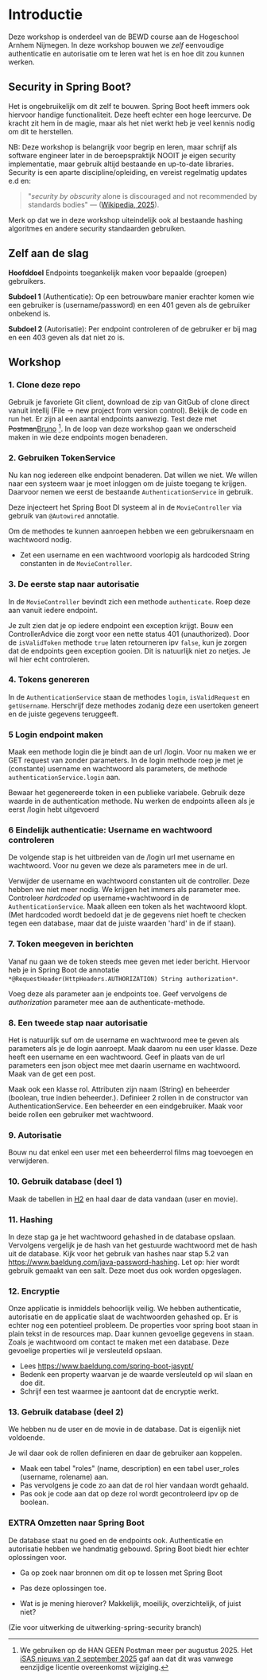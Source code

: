 # Introductie

Deze workshop is onderdeel van de BEWD course aan de Hogeschool Arnhem Nijmegen.
In deze workshop bouwen we *zelf* eenvoudige authenticatie en autorisatie om te leren wat het is en hoe dit zou kunnen werken.

## Security in Spring Boot?

Het is ongebruikelijk om dit zelf te bouwen.
Spring Boot heeft immers ook hiervoor handige functionaliteit. Deze heeft echter een hoge leercurve.
De kracht zit hem in de magie, maar als het niet werkt heb je veel kennis nodig om dit te herstellen.

NB: Deze workshop is belangrijk voor begrip en leren, maar schrijf als software engineer later in de beroepspraktijk NOOIT je eigen security implementatie, maar gebruik altijd bestaande en up-to-date libraries. Security is een aparte discipline/opleiding, en vereist regelmatig updates e.d en:

> "*security by obscurity* alone is discouraged and not recommended by standards bodies" — ([Wikipedia, 2025](https://en.wikipedia.org/wiki/Security_through_obscurity)).

Merk op dat we in deze workshop uiteindelijk ook al bestaande hashing algoritmes en andere security standaarden gebruiken.

## Zelf aan de slag

**Hoofddoel**
Endpoints toegankelijk maken voor bepaalde (groepen) gebruikers.

**Subdoel 1**
(Authenticatie): Op een betrouwbare manier erachter komen wie een gebruiker is (username/password) en een 401 geven als de gebruiker onbekend is.

**Subdoel 2**
(Autorisatie): Per endpoint controleren of de gebruiker er bij mag en een 403 geven als dat niet zo is.

## Workshop

### 1. Clone deze repo

Gebruik je favoriete Git client, download de zip van GitGub of clone direct vanuit intellij (File -> new project from version control).
Bekijk de code en run het. Er zijn al een aantal endpoints aanwezig. Test deze met ~~Postman~~[Bruno](https://www.usebruno.com/downloads) [^postman].
In de loop van deze workshop gaan we onderscheid maken in wie deze endpoints mogen benaderen.

[^postman]: We gebruiken op de HAN GEEN Postman meer per augustus 2025. Het [iSAS nieuws van 2 september 2025](https://isas.han.nl/Default.aspx?F=NieuwsDetails&Eigenaar=AIM&Datum=2025-09-02&Titel=Stop+gebruik+Postman&Return=Nieuws) gaf aan dat dit was vanwege eenzijdige licentie overeenkomst wijziging.

### 2. Gebruiken TokenService

Nu kan nog iedereen elke endpoint benaderen. Dat willen we niet. We willen naar een systeem waar je moet inloggen om de juiste toegang te krijgen.
Daarvoor nemen we eerst de bestaande `AuthenticationService` in gebruik.

Deze injecteert het Spring Boot DI systeem al in de `MovieController` via gebruik van `@Autowired` annotatie.

Om de methodes te kunnen aanroepen hebben we een gebruikersnaam en wachtwoord nodig.

- Zet een username en een wachtwoord voorlopig als hardcoded String constanten in de `MovieController`.

### 3. De eerste stap naar autorisatie

In de `MovieController` bevindt zich een methode `authenticate`.
Roep deze aan vanuit iedere endpoint.

Je zult zien dat je op iedere endpoint een exception krijgt.
Bouw een ControllerAdvice die zorgt voor een nette status 401 (unauthorized).
Door de `isValidToken` methode `true` laten retourneren ipv `false`, kun je zorgen dat de endpoints geen exception gooien.
Dit is natuurlijk niet zo netjes. Je wil hier echt controleren.

### 4. Tokens genereren

In de `AuthenticationService` staan de methodes `login`, `isValidRequest` en `getUsername`.
Herschrijf deze methodes zodanig deze een usertoken geneert en de juiste gegevens teruggeeft.

### 5 Login endpoint maken

Maak een methode login die je bindt aan de url /login.
Voor nu maken we er GET request van zonder parameters.
In de login methode roep je met je (constante) username en wachtwoord als parameters, de methode `authenticationService.login` aan.

Bewaar het gegenereerde token in een publieke variabele.
Gebruik deze waarde in de authentication methode.
Nu werken de endpoints alleen als je eerst /login hebt uitgevoerd

### 6 Eindelijk authenticatie: Username en wachtwoord controleren

De volgende stap is het uitbreiden van de /login url met username en wachtwoord.
Voor nu geven we deze als parameters mee in de url.

Verwijder de username en wachtwoord constanten uit de controller. Deze hebben we niet meer nodig. We krijgen het immers als parameter mee.
Controleer *hardcoded* op username+wachtwoord in de `AuthenticationService`. Maak alleen een token als het wachtwoord klopt.
(Met hardcoded wordt bedoeld dat je de gegevens niet hoeft te checken tegen een database, maar dat de juiste waarden 'hard' in de if staan).

### 7. Token meegeven in berichten

Vanaf nu gaan we de token steeds mee geven met ieder bericht.
Hiervoor heb je in Spring Boot de annotatie `*@RequestHeader(HttpHeaders.AUTHORIZATION) String authorization*`.

Voeg deze als parameter aan je endpoints toe.
Geef vervolgens de *authorization* parameter mee aan de authenticate-methode.

### 8. Een tweede stap naar autorisatie

Het is natuurlijk suf om de username en wachtwoord mee te geven als parameters als je de login aanroept.
Maak daarom nu een user klasse. Deze heeft een username en een wachtwoord.
Geef in plaats van de url parameters een json object mee met daarin username en wachtwoord. Maak van de get een post.

Maak ook een klasse rol. Attributen zijn naam (String) en beheerder (boolean, true indien beheerder.).
Definieer 2 rollen in de constructor van AuthenticationService. Een beheerder en een eindgebruiker.
Maak voor beide rollen een gebruiker met wachtwoord.

### 9. Autorisatie

Bouw nu dat enkel een user met een beheerderrol films mag toevoegen en verwijderen.

### 10. Gebruik database (deel 1)

Maak de tabellen in [H2](https://medium.com/@akshatakanaje08/setting-up-h2-for-testing-in-spring-boot-application-7f016220a475) en haal daar de data vandaan (user en movie).

### 11. Hashing

In deze stap ga je het wachtwoord gehashed in de database opslaan.
Vervolgens vergelijk je de hash van het gestuurde wachtwoord met de hash uit de database.
Kijk voor het gebruik van hashes naar stap 5.2 van https://www.baeldung.com/java-password-hashing.
Let op: hier wordt gebruik gemaakt van een salt. Deze moet dus ook worden opgeslagen.

### 12. Encryptie

Onze applicatie is inmiddels behoorlijk veilig.
We hebben authenticatie, autorisatie en de applicatie slaat de wachtwoorden gehashed op.
Er is echter nog een potentieel probleem.
De properties voor spring boot staan in plain tekst in de resources map.
Daar kunnen gevoelige gegevens in staan. Zoals je wachtwoord om contact te maken met een database.
Deze gevoelige properties wil je versleuteld opslaan.

- Lees https://www.baeldung.com/spring-boot-jasypt/
- Bedenk een property waarvan je de waarde versleuteld op wil slaan en doe dit.
- Schrijf een test waarmee je aantoont dat de encryptie werkt.

### 13. Gebruik database (deel 2)

We hebben nu de user en de movie in de database. Dat is eigenlijk niet voldoende.

Je wil daar ook de rollen definieren en daar de gebruiker aan koppelen.

- Maak een tabel "roles" (name, description) en een tabel user_roles (username, rolename) aan.
- Pas vervolgens je code zo aan dat de rol hier vandaan wordt gehaald.
- Pas ook je code aan dat op deze rol wordt gecontroleerd ipv op de boolean.

### EXTRA Omzetten naar Spring Boot

De database staat nu goed en de endpoints ook. Authenticatie en autorisatie hebben we handmatig gebouwd.
Spring Boot biedt hier echter oplossingen voor.

- Ga op zoek naar bronnen om dit op te lossen met Spring Boot
- Pas deze oplossingen toe.

- Wat is je mening hierover? Makkelijk, moeilijk, overzichtelijk, of juist niet?

(Zie voor uitwerking de uitwerking-spring-security branch)
